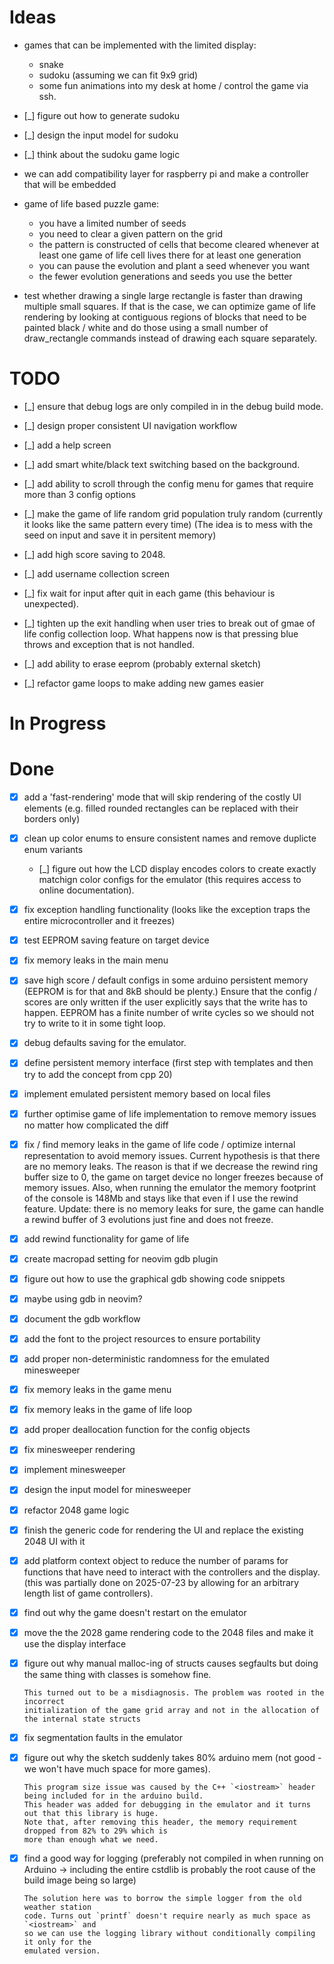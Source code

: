 # Ideas
- games that can be implemented with the limited display:
  - snake
  - sudoku (assuming we can fit 9x9 grid)
  - some fun animations
  into my desk at home / control the game via ssh.
- [_] figure out how to generate sudoku
- [_] design the input model for sudoku
- [_] think about the sudoku game logic
- we can add compatibility layer for raspberry pi and make a controller that will be embedded

- game of life based puzzle game:
  - you have a limited number of seeds
  - you need to clear a given pattern on the grid
  - the pattern is constructed of cells that become cleared whenever at least
    one game of life cell lives there for at least one generation
  - you can pause the evolution and plant a seed whenever you want
  - the fewer evolution generations and seeds you use the better

- test whether drawing a single large rectangle is faster than drawing multiple
  small squares. If that is the case, we can optimize game of life rendering by
  looking at contiguous regions of blocks that need to be painted black / white
  and do those using a small number of draw_rectangle commands instead of drawing
  each square separately.

# TODO
- [_] ensure that debug logs are only compiled in in the debug build mode.
- [_] design proper consistent UI navigation workflow
- [_] add a help screen
- [_] add smart white/black text switching based on the background.

- [_] add ability to scroll through the config menu for games that require more
      than 3 config options
- [_] make the game of life random grid population truly random (currently it looks
      like the same pattern every time) (The idea is to mess with the seed on input and save
      it in persitent memory)
- [_] add high score saving to 2048.
- [_] add username collection screen
- [_] fix wait for input after quit in each game (this behaviour is unexpected).
- [_] tighten up the exit handling when user tries to break out of gmae of life
      config collection loop. What happens now is that pressing blue throws and
      exception that is not handled.
- [_] add ability to erase eeprom (probably external sketch)
- [_] refactor game loops to make adding new games easier


# In Progress

# Done
- [x] add a 'fast-rendering' mode that will skip rendering of the costly UI elements
      (e.g. filled rounded rectangles can be replaced with their borders only)
- [x] clean up color enums to ensure consistent names and remove duplicte enum variants
    - [_] figure out how the LCD display encodes colors to create exactly matchign color
          configs for the emulator (this requires access to online documentation).
- [x] fix exception handling functionality (looks like the exception traps the entire
      microcontroller and it freezes)
- [x] test EEPROM saving feature on target device
- [x] fix memory leaks in the main menu
- [x] save high score / default configs in some arduino persistent memory (EEPROM is for that and 8kB
  should be plenty.) Ensure that the config / scores are only written if the user
  explicitly says that the write has to happen. EEPROM has a finite number of write
  cycles so we should not try to write to it in some tight loop.
- [x] debug defaults saving for the emulator.
- [x] define persistent memory interface (first step with templates and then try to add the concept from cpp 20)
- [x] implement emulated persistent memory based on local files
- [x] further optimise game of life implementation to remove memory issues no matter
      how complicated the diff
- [x] fix / find memory leaks in the game of life code / optimize internal representation
      to avoid memory issues. Current hypothesis is that there are no memory leaks.
      The reason is that if we decrease the rewind ring buffer size to 0, the
      game on target device no longer freezes because of memory issues. Also, when
      running the emulator the memory footprint of the console is 148Mb and stays
      like that even if I use the rewind feature.
      Update: there is no memory leaks for sure, the game can handle a rewind buffer
      of 3 evolutions just fine and does not freeze.
- [x] add rewind functionality for game of life
- [x] create macropad setting for neovim gdb plugin
- [x] figure out how to use the graphical gdb showing code snippets
- [x] maybe using gdb in neovim?
- [x] document the gdb workflow
- [x] add the font to the project resources to ensure portability
- [x] add proper non-deterministic randomness for the emulated minesweeper
- [x] fix memory leaks in the game menu
- [x] fix memory leaks in the game of life loop
- [x] add proper deallocation function for the config objects
- [x] fix minesweeper rendering
- [x] implement minesweeper
- [x] design the input model for minesweeper
- [x] refactor 2048 game logic
- [x] finish the generic code for rendering the UI and replace the existing 2048 UI with it
- [x] add platform context object to reduce the number of params for functions
      that have need to interact with the controllers and the display.
      (this was partially done on 2025-07-23 by allowing for an arbitrary length
      list of game controllers).
- [x] find out why the game doesn't restart on the emulator
- [x] move the the 2028 game rendering code to the 2048 files and make it use the
      display interface

- [x] figure out why manual malloc-ing of structs causes segfaults but doing the
      same thing with classes is somehow fine.

      This turned out to be a misdiagnosis. The problem was rooted in the incorrect
      initialization of the game grid array and not in the allocation of the internal state structs

- [x] fix segmentation faults in the emulator

- [x] figure out why the sketch suddenly takes 80% arduino mem (not good - we won't have much space for more games).

      This program size issue was caused by the C++ `<iostream>` header being included for in the arduino build.
      This header was added for debugging in the emulator and it turns out that this library is huge.
      Note that, after removing this header, the memory requirement dropped from 82% to 29% which is
      more than enough what we need.

- [x] find a good way for logging (preferably not compiled in when running on
      Arduino -> including the entire cstdlib is probably the root cause of the
      build image being so large)

      The solution here was to borrow the simple logger from the old weather station
      code. Turns out `printf` doesn't require nearly as much space as `<iostream>` and
      so we can use the logging library without conditionally compiling it only for the
      emulated version.
